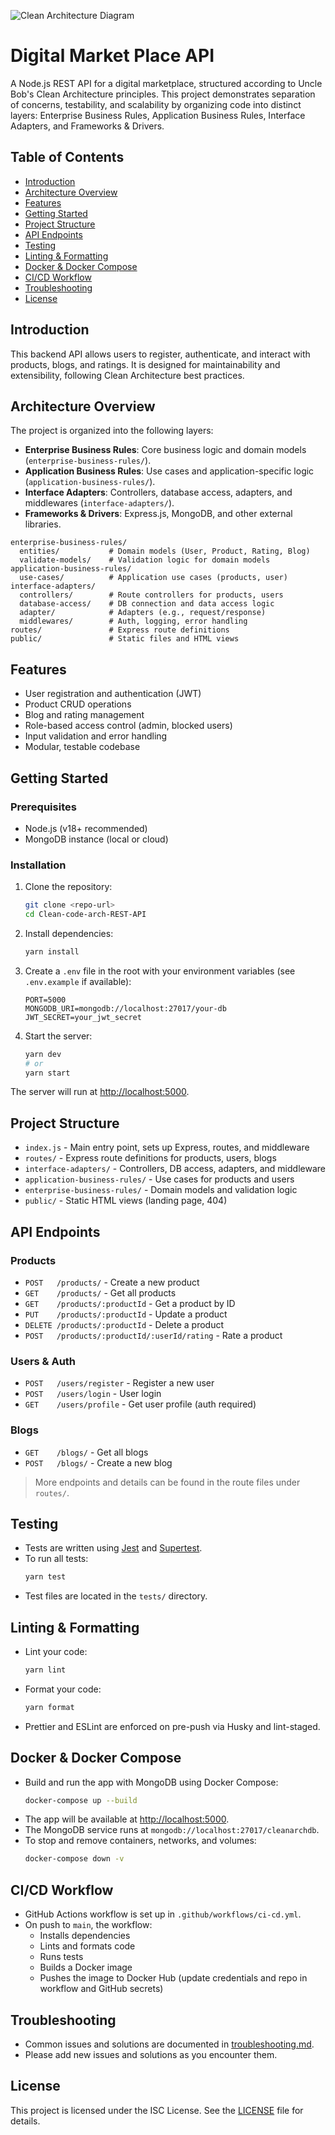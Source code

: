 ![Clean Architecture Diagram](public/clean-architecture.png)

# Digital Market Place API

A Node.js REST API for a digital marketplace, structured according to Uncle Bob's Clean Architecture principles. This project demonstrates separation of concerns, testability, and scalability by organizing code into distinct layers: Enterprise Business Rules, Application Business Rules, Interface Adapters, and Frameworks & Drivers.

## Table of Contents
- [Introduction](#introduction)
- [Architecture Overview](#architecture-overview)
- [Features](#features)
- [Getting Started](#getting-started)
- [Project Structure](#project-structure)
- [API Endpoints](#api-endpoints)
- [Testing](#testing)
- [Linting & Formatting](#linting--formatting)
- [Docker & Docker Compose](#docker--docker-compose)
- [CI/CD Workflow](#cicd-workflow)
- [Troubleshooting](#troubleshooting)
- [License](#license)

## Introduction
This backend API allows users to register, authenticate, and interact with products, blogs, and ratings. It is designed for maintainability and extensibility, following Clean Architecture best practices.

## Architecture Overview
The project is organized into the following layers:

- **Enterprise Business Rules**: Core business logic and domain models (`enterprise-business-rules/`).
- **Application Business Rules**: Use cases and application-specific logic (`application-business-rules/`).
- **Interface Adapters**: Controllers, database access, adapters, and middlewares (`interface-adapters/`).
- **Frameworks & Drivers**: Express.js, MongoDB, and other external libraries.

```
enterprise-business-rules/
  entities/           # Domain models (User, Product, Rating, Blog)
  validate-models/    # Validation logic for domain models
application-business-rules/
  use-cases/          # Application use cases (products, user)
interface-adapters/
  controllers/        # Route controllers for products, users
  database-access/    # DB connection and data access logic
  adapter/            # Adapters (e.g., request/response)
  middlewares/        # Auth, logging, error handling
routes/               # Express route definitions
public/               # Static files and HTML views
```

## Features
- User registration and authentication (JWT)
- Product CRUD operations
- Blog and rating management
- Role-based access control (admin, blocked users)
- Input validation and error handling
- Modular, testable codebase

## Getting Started

### Prerequisites
- Node.js (v18+ recommended)
- MongoDB instance (local or cloud)

### Installation
1. Clone the repository:
   ```bash
   git clone <repo-url>
   cd Clean-code-arch-REST-API
   ```
2. Install dependencies:
   ```bash
   yarn install
   ```
3. Create a `.env` file in the root with your environment variables (see `.env.example` if available):
   ```env
   PORT=5000
   MONGODB_URI=mongodb://localhost:27017/your-db
   JWT_SECRET=your_jwt_secret
   ```
4. Start the server:
   ```bash
   yarn dev
   # or
   yarn start
   ```

The server will run at [http://localhost:5000](http://localhost:5000).

## Project Structure
- `index.js` - Main entry point, sets up Express, routes, and middleware
- `routes/` - Express route definitions for products, users, blogs
- `interface-adapters/` - Controllers, DB access, adapters, and middleware
- `application-business-rules/` - Use cases for products and users
- `enterprise-business-rules/` - Domain models and validation logic
- `public/` - Static HTML views (landing page, 404)

## API Endpoints

### Products
- `POST   /products/` - Create a new product
- `GET    /products/` - Get all products
- `GET    /products/:productId` - Get a product by ID
- `PUT    /products/:productId` - Update a product
- `DELETE /products/:productId` - Delete a product
- `POST   /products/:productId/:userId/rating` - Rate a product

### Users & Auth
- `POST   /users/register` - Register a new user
- `POST   /users/login` - User login
- `GET    /users/profile` - Get user profile (auth required)

### Blogs
- `GET    /blogs/` - Get all blogs
- `POST   /blogs/` - Create a new blog

> More endpoints and details can be found in the route files under `routes/`.

## Testing

- Tests are written using [Jest](https://jestjs.io/) and [Supertest](https://github.com/visionmedia/supertest).
- To run all tests:
  ```bash
  yarn test
  ```
- Test files are located in the `tests/` directory.

## Linting & Formatting

- Lint your code:
  ```bash
  yarn lint
  ```
- Format your code:
  ```bash
  yarn format
  ```
- Prettier and ESLint are enforced on pre-push via Husky and lint-staged.

## Docker & Docker Compose

- Build and run the app with MongoDB using Docker Compose:
  ```bash
  docker-compose up --build
  ```
- The app will be available at [http://localhost:5000](http://localhost:5000).
- The MongoDB service runs at `mongodb://localhost:27017/cleanarchdb`.
- To stop and remove containers, networks, and volumes:
  ```bash
  docker-compose down -v
  ```

## CI/CD Workflow

- GitHub Actions workflow is set up in `.github/workflows/ci-cd.yml`.
- On push to `main`, the workflow:
  - Installs dependencies
  - Lints and formats code
  - Runs tests
  - Builds a Docker image
  - Pushes the image to Docker Hub (update credentials and repo in workflow and GitHub secrets)

## Troubleshooting

- Common issues and solutions are documented in [troubleshooting.md](./troubleshooting.md).
- Please add new issues and solutions as you encounter them.

## License

This project is licensed under the ISC License. See the [LICENSE](LICENSE) file for details. 